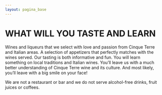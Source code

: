 ```yaml
---
layout: pagina_base
---
```

WHAT WILL YOU TASTE AND LEARN
=============================
Wines and liqueurs that we select with love and passion from Cinque Terre and Italian areas. A selection of appetizers that perfectly matches with the wines served. Our tasting is both informative and fun. You will learn something on local traditions and Italian wines. You’ll leave us with a much better understanding of Cinque Terre wine and its culture. And most likely, you’ll leave with a big smile on your face!

We are not a restaurant or bar and we do not serve alcohol-free drinks, fruit juices or coffees.